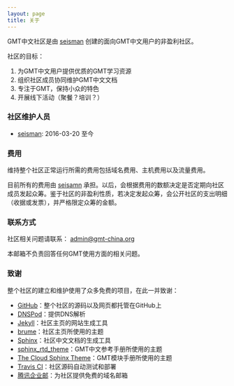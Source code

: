 ```yaml
---
layout: page
title: 关于
---
```


GMT中文社区是由 [seisman](http://seisman.info) 创建的面向GMT中文用户的非盈利社区。

社区的目标：

1. 为GMT中文用户提供优质的GMT学习资源
2. 组织社区成员协同维护GMT中文文档
3. 专注于GMT，保持小众的特色
4. 开展线下活动（聚餐？培训？）

### 社区维护人员

- [seisman](mailto:seisman.info@gmail.com): 2016-03-20 至今

### 费用

维持整个社区正常运行所需的费用包括域名费用、主机费用以及流量费用。

目前所有的费用由 [seisamn](http://seisman.info) 承担。以后，会根据费用的数额决定是否定期向社区成员发起众筹。鉴于社区的非盈利性质，若决定发起众筹，会公开社区的支出明细（收据或发票），并严格限定众筹的金额。

### 联系方式

社区相关问题请联系： admin@gmt-china.org

本邮箱不负责回答任何GMT使用方面的相关问题。

### 致谢

整个社区的建立和维护使用了众多免费的项目，在此一并致谢：

- [GitHub](https://github.com)：整个社区的源码以及网页都托管在GitHub上
- [DNSPod](https://www.dnspod.cn)：提供DNS解析
- [Jekyll](https://jekyllrb.com/)：社区主页的网站生成工具
- [brume](https://github.com/aigarsdz/brume)：社区主页所使用的主题
- [Sphinx](http://www.sphinx-doc.org)：社区中文文档的生成工具
- [sphinx_rtd_theme](https://github.com/snide/sphinx_rtd_theme)：GMT中文参考手册所使用的主题
- [The Cloud Sphinx Theme](http://pythonhosted.org/cloud_sptheme/)：GMT模块手册所使用的主题
- [Travis CI](https://travis-ci.org/)：社区源码自动测试和部署
- [腾讯企业邮](http://exmail.qq.com/)：为社区提供免费的域名邮箱

